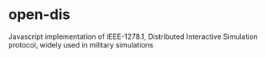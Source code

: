 open-dis
========

Javascript implementation of IEEE-1278.1, Distributed Interactive Simulation protocol, widely used in military simulations
